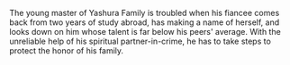 The young master of Yashura Family is troubled when his fiancee comes back from two years of study abroad, has making a name of herself, and looks down on him whose talent is far below his peers' average. With the unreliable help of his spiritual partner-in-crime, he has to take steps to protect the honor of his family.

